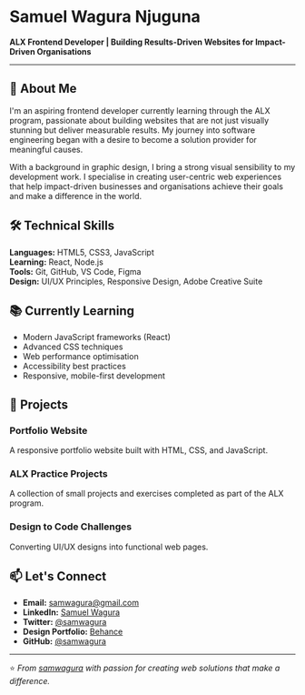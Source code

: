 # Samuel Wagura Njuguna

**ALX Frontend Developer | Building Results-Driven Websites for Impact-Driven Organisations**

---

## 👋 About Me

I'm an aspiring frontend developer currently learning through the ALX program, passionate about building websites that are not just visually stunning but deliver measurable results. My journey into software engineering began with a desire to become a solution provider for meaningful causes.

With a background in graphic design, I bring a strong visual sensibility to my development work. I specialise in creating user-centric web experiences that help impact-driven businesses and organisations achieve their goals and make a difference in the world.

## 🛠️ Technical Skills

**Languages:** HTML5, CSS3, JavaScript  
**Learning:** React, Node.js  
**Tools:** Git, GitHub, VS Code, Figma  
**Design:** UI/UX Principles, Responsive Design, Adobe Creative Suite

## 📚 Currently Learning

- Modern JavaScript frameworks (React)
- Advanced CSS techniques
- Web performance optimisation
- Accessibility best practices
- Responsive, mobile-first development

## 🌱 Projects

### Portfolio Website
A responsive portfolio website built with HTML, CSS, and JavaScript.

### ALX Practice Projects
A collection of small projects and exercises completed as part of the ALX program.

### Design to Code Challenges
Converting UI/UX designs into functional web pages.

## 📫 Let's Connect

- **Email:** [samwagura@gmail.com](mailto:samwagura@gmail.com)
- **LinkedIn:** [Samuel Wagura](https://www.linkedin.com/in/samwagura/)
- **Twitter:** [@samwagura](https://x.com/samwagura)
- **Design Portfolio:** [Behance](https://www.behance.net/Samuel_Wagura)
- **GitHub:** [@samwagura](https://github.com/samwagura)

---

⭐ *From [samwagura](https://github.com/samwagura) with passion for creating web solutions that make a difference.*
